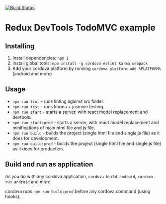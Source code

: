 [![Build Status](https://travis-ci.org/yuvalsaraf/react-cordova-boilerplate.svg)](https://travis-ci.org/yuvalsaraf/react-cordova-boilerplate)
# Redux DevTools TodoMVC example

## Installing

1. Install dependencies: ```npm i```
2. Install global tools: ```npm install -g cordova eslint karma webpack```
3. Add your cordova platform by running ```cordova platform add %PLATFORM%``` (android and more)

## Usage
- ```npm run lint``` - runs linting against src folder.
- ```npm run test``` - runs karma + jasmine testing.
- ```npm run start``` - starts a server, with react model replacement and devtools.
- ```npm run start:prod``` - starts a server, with react model replacement and minifications of main html file and js file.
- ```npm run build``` - builds the project (single html file and single js file) as it does for development.
- ```npm run build:prod``` - builds the project (single html file and single js file) as it does for production.

## Build and run as application
As you do with any cordova application, ```cordova build android```, ```cordova run android``` and more.

cordova runs ```npm run build:prod``` before any cordova command (using hooks).
